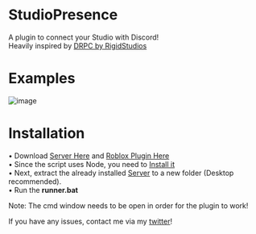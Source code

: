# StudioPresence
A plugin to connect your Studio with Discord!   
Heavily inspired by [DRPC by RigidStudios](https://devforum.roblox.com/t/1086405)

# Examples
![image](https://user-images.githubusercontent.com/77511250/206878575-bb916317-6909-4053-b9a0-723aa496337f.png)

# Installation

• Download [Server Here](https://github.com/iArxic/StudioPresence/releases/tag/v1) and [Roblox Plugin Here](https://www.roblox.com/library/11213975679/StudioPresence)   
• Since the script uses Node, you need to [Install it](https://nodejs.org/en/download/)   
• Next, extract the already installed [Server](https://github.com/iArxic/StudioPresence/releases/tag/v1) to a new folder (Desktop recommended).    
• Run the **runner.bat**
    
Note: The cmd window needs to be open in order for the plugin to work!

If you have any issues, contact me via my [twitter](https://twitter.com/iArxic)!
